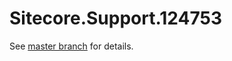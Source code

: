 # Sitecore.Support.124753

See [master branch](https://github.com/sitecoresupport/Sitecore.Support.124753) for details.